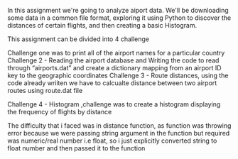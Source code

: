 In this assignment we're going to analyze aiport data. We'll be downloading some data in a common file format, exploring it using Python to discover the distances of certain flights, and then creating a basic Histogram. 

This assignment can be divided into 4 challenge 

Challenge one was to print all of the airport names for a particular country
Challenge 2 - Reading the airport database and Writing the code to read through “airports.dat” and create a dictionary mapping from an airport ID key to the geographic coordinates
Challenge 3 - Route distances, using the code already wriiten we have to calcualte distance between two airport routes using route.dat file

Challenge 4 - Histogram ,challenge was to  create a histogram displaying the frequency of flights by distance

The difficulty that i faced was in distance function, as function was throwing error because we were passing string argument in the function but required was numeric/real number i.e float, so i just explicitly converted string to float number and then passed it to the function 
